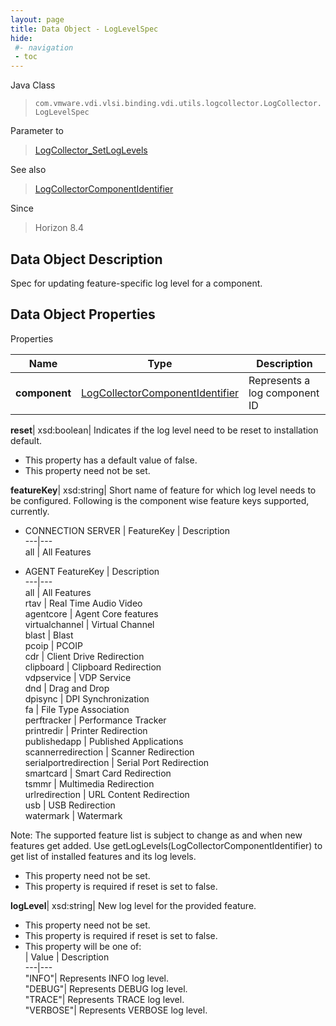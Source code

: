 ```yaml
---
layout: page
title: Data Object - LogLevelSpec
hide:
 #- navigation
 - toc
---
```






Java Class  
> `com.vmware.vdi.vlsi.binding.vdi.utils.logcollector.LogCollector.LogLevelSpec`

Parameter to  
> [LogCollector_SetLogLevels](vdi.utils.logcollector.LogCollector.md#setLogLevels)

See also  
> [LogCollectorComponentIdentifier](vdi.utils.logcollector.LogCollector.LogCollectorComponentIdentifier.md)

Since  
> Horizon 8.4


## Data Object Description 

Spec for updating feature-specific log level for a component. 

## Data Object Properties

Properties

Name |  Type |  Description   
---|---|---  
**component**| [LogCollectorComponentIdentifier](vdi.utils.logcollector.LogCollector.LogCollectorComponentIdentifier.md)|  Represents a log component ID   
  
**reset**|  xsd:boolean|  Indicates if the log level need to be reset to installation default.   


  * This property has a default value of false.
 * This property need not be set.

  
**featureKey**|  xsd:string|  Short name of feature for which log level needs to be configured. Following is the component wise feature keys supported, currently. 

  * CONNECTION SERVER
| FeatureKey | Description  
---|---  
all | All Features  


  * AGENT
FeatureKey | Description  
---|---  
all | All Features  
rtav | Real Time Audio Video  
agentcore | Agent Core features  
virtualchannel | Virtual Channel  
blast | Blast  
pcoip | PCOIP  
cdr | Client Drive Redirection  
clipboard | Clipboard Redirection  
vdpservice | VDP Service  
dnd | Drag and Drop  
dpisync | DPI Synchronization  
fa | File Type Association  
perftracker | Performance Tracker  
printredir | Printer Redirection  
publishedapp | Published Applications  
scannerredirection | Scanner Redirection  
serialportredirection | Serial Port Redirection  
smartcard | Smart Card Redirection  
tsmmr | Multimedia Redirection  
urlredirection | URL Content Redirection  
usb | USB Redirection  
watermark | Watermark  

Note: The supported feature list is subject to change as and when new features get added. Use getLogLevels(LogCollectorComponentIdentifier) to get list of installed features and its log levels.   


 * This property need not be set.
  * This property is required if reset is set to false.

  
**logLevel**|  xsd:string|  New log level for the provided feature.   


 * This property need not be set.
  * This property is required if reset is set to false.
  * This property will be one of:  
|  Value |  Description   
---|---  
"INFO"| Represents INFO log level.  
"DEBUG"| Represents DEBUG log level.  
"TRACE"| Represents TRACE log level.  
"VERBOSE"| Represents VERBOSE log level.  

  
  

  
